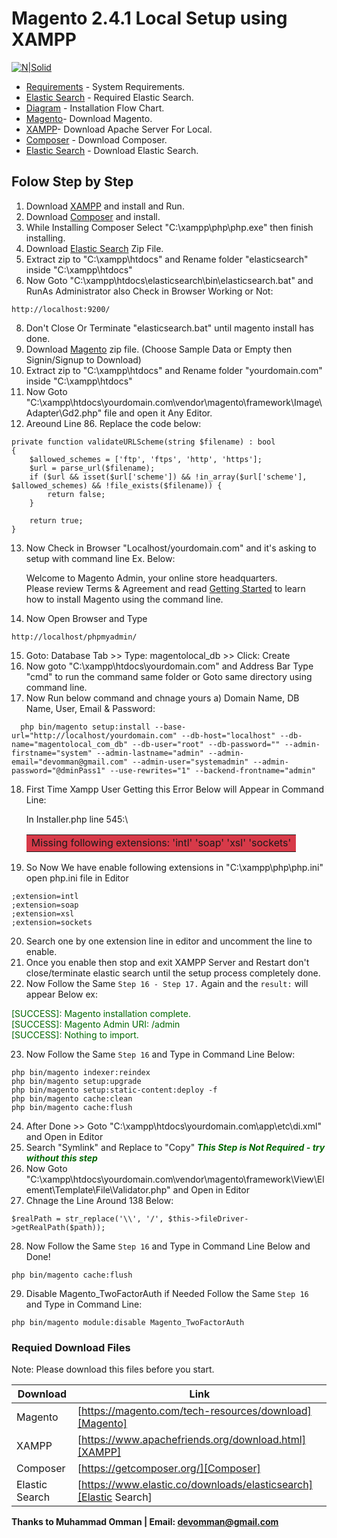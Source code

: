 # Magento 2.4.1 Local Setup using XAMPP
[![N|Solid](https://raw.githubusercontent.com/omman/magento/2183eafe35417197adf8ea0f94ece7bceab83be2/xampp-magento.svg)](https://github.com/omman/magento/)

* [Requirements](https://devdocs.magento.com/guides/v2.4/install-gde/system-requirements.html) - System Requirements.
* [Elastic Search](https://devdocs.magento.com/guides/v2.4/install-gde/prereq/elasticsearch.html) - Required Elastic Search.
* [Diagram](https://devdocs.magento.com/guides/v2.4/install-gde/install-flow-diagram.html) - Installation Flow Chart.
* [Magento](https://magento.com/tech-resources/download)- Download Magento.
* [XAMPP](https://www.apachefriends.org/download.html)- Download Apache Server For Local.
* [Composer](https://getcomposer.org/) - Download Composer.
* [Elastic Search](https://www.elastic.co/downloads/elasticsearch) - Download Elastic Search.


## Folow Step by Step

  1. Download [XAMPP](https://www.apachefriends.org/download.html) and install and Run.
  2. Download [Composer](https://getcomposer.org/) and install.
  3. While Installing Composer Select "C:\xampp\php\php.exe" then finish installing.
  5. Download [Elastic Search](https://www.elastic.co/downloads/elasticsearch) Zip File.
  6. Extract zip to "C:\xampp\htdocs\" and Rename folder "elasticsearch" inside "C:\xampp\htdocs\"
  7. Now Goto "C:\xampp\htdocs\elasticsearch\bin\elasticsearch.bat" and RunAs Administrator also Check in Browser Working or Not:
  ```
  http://localhost:9200/
  ```
  8. Don't Close Or Terminate "elasticsearch.bat" until magento install has done.
  9. Download [Magento](https://magento.com/tech-resources/download) zip file. (Choose Sample Data or Empty then Signin/Signup to Download)
  10. Extract zip to "C:\xampp\htdocs\" and Rename folder "yourdomain.com" inside "C:\xampp\htdocs\"
  11. Now Goto "C:\xampp\htdocs\yourdomain.com\vendor\magento\framework\Image\Adapter\Gd2.php" file and open it Any Editor.
  12. Areound Line 86. Replace the code below:
  ```
  private function validateURLScheme(string $filename) : bool
  {
      $allowed_schemes = ['ftp', 'ftps', 'http', 'https'];
      $url = parse_url($filename);
      if ($url && isset($url['scheme']) && !in_array($url['scheme'], $allowed_schemes) && !file_exists($filename)) {
          return false;
      }

      return true;
  }
  ```
  13. Now Check in Browser "Localhost/yourdomain.com" and it's asking to setup with command line Ex. Below:
  
      Welcome to Magento Admin, your online store headquarters.\
      Please review Terms & Agreement and read [Getting Started](https://devdocs.magento.com/guides/v2.4/install-gde/install/cli/install-cli.html) to learn\
      how to install Magento using the command line.
  14. Now Open Browser and Type 
  ```
  http://localhost/phpmyadmin/
  ```
  15. Goto: Database Tab >> Type: magentolocal_db >> Click: Create
  16. Now goto "C:\xampp\htdocs\yourdomain.com\" and Address Bar Type "cmd" to run the command same folder or Goto same directory using command line.
  17. Now Run below command and chnage yours a) Domain Name, DB Name, User, Email & Password:
  ```
    php bin/magento setup:install --base-url="http://localhost/yourdomain.com" --db-host="localhost" --db-name="magentolocal_com_db" --db-user="root" --db-password="" --admin-firstname="system" --admin-lastname="admin" --admin-email="devomman@gmail.com" --admin-user="systemadmin" --admin-password="@dminPass1" --use-rewrites="1" --backend-frontname="admin"
  ```
  18. First Time Xampp User Getting this Error Below will Appear in Command Line:

      In Installer.php line 545:\
      <table><tr><td bgcolor=#d73a49>Missing following extensions: 'intl' 'soap' 'xsl' 'sockets'</td></tr></table>

  19. So Now We have enable following extensions in "C:\xampp\php\php.ini" open php.ini file in Editor
  ```
  ;extension=intl
  ;extension=soap
  ;extension=xsl
  ;extension=sockets
  ```
  20. Search one by one extension line in editor and uncomment the line to enable.
  21. Once you enable then stop and exit XAMPP Server and Restart don't close/terminate elastic search until the setup process completely done.
  22. Now Follow the Same ```Step 16 - Step 17.``` Again and the ```result:``` will appear Below ex:

  <font color = "# 006600"> [SUCCESS]: Magento installation complete.</font><br /> 
  <font color = "# 006600"> [SUCCESS]: Magento Admin URI: /admin</font><br /> 
  <font color = "# 006600"> [SUCCESS]: Nothing to import.</font>
  
  23. Now Follow the Same ```Step 16``` and Type in Command Line Below:
  ```
  php bin/magento indexer:reindex
  php bin/magento setup:upgrade
  php bin/magento setup:static-content:deploy -f
  php bin/magento cache:clean
  php bin/magento cache:flush
  ```
  24. After Done >> Goto "C:\xampp\htdocs\yourdomain.com\app\etc\di.xml" and Open in Editor
  25. Search "Symlink" and Replace to "Copy"  <font color = "# 006600">  ***This Step is Not Required - try without this step*** </font>
  26. Now Goto "C:\xampp\htdocs\yourdomain.com\vendor\magento\framework\View\Element\Template\File\Validator.php" and Open in Editor
  27. Chnage the Line Around 138 Below:
  ```
  $realPath = str_replace('\\', '/', $this->fileDriver->getRealPath($path));
  ```
  28. Now Follow the Same ```Step 16``` and Type in Command Line Below and Done!
  ```
  php bin/magento cache:flush
  ```
  29. Disable Magento_TwoFactorAuth if Needed Follow the Same ```Step 16``` and Type in Command Line:
  ```
  php bin/magento module:disable Magento_TwoFactorAuth
  ```
### Requied Download Files
Note: Please download this files before you start.

| Download | Link |
| ------ | ------ |
| Magento | [https://magento.com/tech-resources/download][Magento] |
| XAMPP | [https://www.apachefriends.org/download.html][XAMPP] |
| Composer | [https://getcomposer.org/][Composer] |
| Elastic Search | [https://www.elastic.co/downloads/elasticsearch][Elastic Search] |


**Thanks to Muhammad Omman | Email: devomman@gmail.com**

[//]: # (Download Files Links)
[Magento]: <https://magento.com/tech-resources/download>
[XAMPP]: <https://www.apachefriends.org/download.html>
[Composer]: <https://getcomposer.org/>
[Elastic Search]: <https://www.elastic.co/downloads/elasticsearch>
